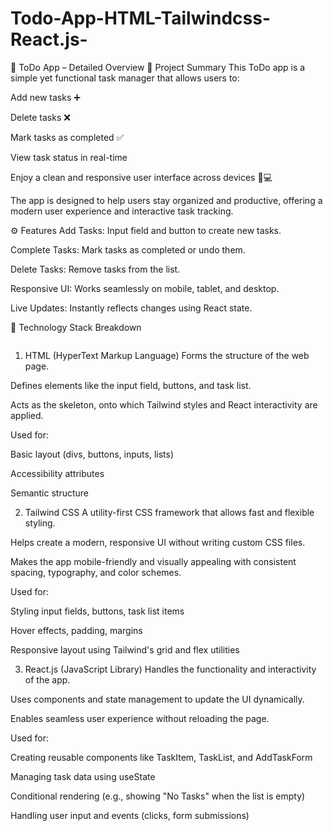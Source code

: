 # Todo-App-HTML-Tailwindcss-React.js-
📝 ToDo App – Detailed Overview
📌 Project Summary
This ToDo app is a simple yet functional task manager that allows users to:

Add new tasks ➕

Delete tasks ❌

Mark tasks as completed ✅

View task status in real-time

Enjoy a clean and responsive user interface across devices 📱💻

The app is designed to help users stay organized and productive, offering a modern user experience and interactive task tracking.

⚙️ Features
Add Tasks: Input field and button to create new tasks.

Complete Tasks: Mark tasks as completed or undo them.

Delete Tasks: Remove tasks from the list.

Responsive UI: Works seamlessly on mobile, tablet, and desktop.

Live Updates: Instantly reflects changes using React state.

🧩 Technology Stack Breakdown

<img  src="[https://www.keentodesign.com.au/cdn-cgi/imagedelivery/eOylWWvDYZyJkbAUtQZpuQ/www.keentodesign.com.au/html.png/w=768](https://raw.githubusercontent.com/ROBOVERSE-1/Todo-App-HTML-Tailwindcss-React.js-/refs/heads/main/ScreenShots/Screenshot%202025-06-18%20133741.png)" alt="">


1. HTML (HyperText Markup Language)
Forms the structure of the web page.

Defines elements like the input field, buttons, and task list.

Acts as the skeleton, onto which Tailwind styles and React interactivity are applied.

Used for:

Basic layout (divs, buttons, inputs, lists)

Accessibility attributes

Semantic structure

2. Tailwind CSS
A utility-first CSS framework that allows fast and flexible styling.

Helps create a modern, responsive UI without writing custom CSS files.

Makes the app mobile-friendly and visually appealing with consistent spacing, typography, and color schemes.

Used for:

Styling input fields, buttons, task list items

Hover effects, padding, margins

Responsive layout using Tailwind's grid and flex utilities

3. React.js (JavaScript Library)
Handles the functionality and interactivity of the app.

Uses components and state management to update the UI dynamically.

Enables seamless user experience without reloading the page.

Used for:

Creating reusable components like TaskItem, TaskList, and AddTaskForm

Managing task data using useState

Conditional rendering (e.g., showing "No Tasks" when the list is empty)

Handling user input and events (clicks, form submissions)
